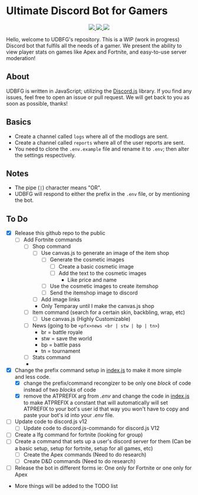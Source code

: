# Ultimate Discord Bot for Gamers

<div align="center">
    <a href="https://github.com/MenuDocs/Mandroc">
        <img src="https://img.shields.io/github/languages/top/Valcore7/The-Ultimate-Discord-Bot-For-Gamers.svg?style=for-the-badge">
    </a>
    <a href="https://github.com/ionadev/image-gen-api/issues">
        <img src="https://img.shields.io/github/issues/Valcore7/The-Ultimate-Discord-Bot-For-Gamers.svg?style=for-the-badge">
    </a>
    <a href="https://github.com/ionadev/image-gen-api/pulls">
        <img src="https://img.shields.io/github/issues-pr/Valcore7/The-Ultimate-Discord-Bot-For-Gamers.svg?style=for-the-badge">
    </a>
    <br>
</div>

Hello, welcome to UDBFG's repository. This is a WIP (work in progress) Discord bot that fulfils all the needs of a gamer. We present the ability to view player stats on games like Apex and Fortnite, and easy-to-use server moderation!

## About

UDBFG is written in JavaScript; utilizing the [Discord.js](https://github.com/discordjs/discord.js) library.
If you find any issues, feel free to open an issue or pull request. We will get back to you as soon as possible, thanks!

## Basics

- Create a channel called `logs` where all of the modlogs are sent.
- Create a channel called `reports` where all of the user reports are sent.
- You need to clone the `.env.example` file and rename it to `.env`; then alter the settings respectively.

## Notes

- The pipe (`|`) character means "OR".
- UDBFG will respond to either the prefix in the `.env` file, or by mentioning the bot.

## To Do

- [x] Release this github repo to the public
  - [ ] Add Fortnite commands
    - [ ] Shop command
      - [ ] Use canvas.js to generate an image of the item shop
        - [ ] Generate the cosmetic images
          - [ ] Create a basic cosmetic image
          - [ ] Add the text to the cosmetic images
            - Like price and name
        - [ ] Use the cosmetic images to create itemshop
        - [ ] Send the itemshop image to discord
      - [ ] Add image links
      - Only Temparay until I make the canvas.js shop
    - [ ] Item command (search for a certain skin, backbling, wrap, etc)
      - [ ] Use canvas.js (Highly Customizable)
    - [ ] News (going to be `<pfx>news <br | stw | bp | tn>`)
      - br = battle royale
      - stw = save the world
      - bp = battle pass
      - tn = tournament
    - [ ] Stats command
    -
- [x] Change the prefix command setup in [index.js](./index.js) to make it more simple and less code.
  - [x] change the prefix/command recongizer to be only one _block_ of code instead of two _blocks_ of code
  - [x] remove the ATPREFIX arg from _.env_ and change the code in [index.js](./index.js) to make ATPREFIX a constant that will automatically will set ATPREFIX to your bot's user id that way you won't have to copy and paste your bot's id into your _.env_ file.
- [ ] Update code to discord.js v12
  - [ ] Update code to discord.js-commando for discord.js V12
- [ ] Create a lfg command for fortnite (looking for group)
- [ ] Create a command that sets up a user's discord server for them (Can be a basic setup, setup for fortnite, setup for all games, etc)
  - [ ] Create the Apex commands (Need to do research)
  - [ ] Create D&D commands (Need to do research)
- [ ] Release the bot in different forms ie: One only for Fortnite or one only for Apex
- More things will be added to the TODO list
